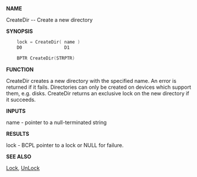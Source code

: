 
**NAME**

CreateDir -- Create a new directory

**SYNOPSIS**

```c
    lock = CreateDir( name )
    D0                D1

    BPTR CreateDir(STRPTR)

```
**FUNCTION**

CreateDir creates a new directory with the specified name. An error
is returned if it fails.  Directories can only be created on
devices which support them, e.g. disks.  CreateDir returns an
exclusive lock on the new directory if it succeeds.

**INPUTS**

name - pointer to a null-terminated string

**RESULTS**

lock - BCPL pointer to a lock or NULL for failure.

**SEE ALSO**

[Lock](Lock.md), [UnLock](UnLock.md)
